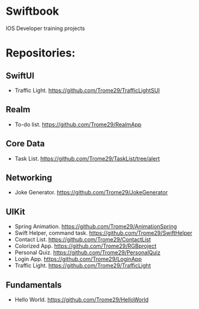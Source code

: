 # Swiftbook
IOS Developer training projects 

# Repositories:
## SwiftUI
- Traffic Light. https://github.com/Trome29/TrafficLightSUI
## Realm
- To-do list. https://github.com/Trome29/RealmApp
## Core Data
- Task List. https://github.com/Trome29/TaskList/tree/alert
## Networking
- Joke Generator. https://github.com/Trome29/JokeGenerator
## UIKit
- Spring Animation. https://github.com/Trome29/AnimationSpring
- Swift Helper, command task. https://github.com/Trome29/SwiftHelper
- Contact List. https://github.com/Trome29/ContactList
- Colorized App. https://github.com/Trome29/RGBproject
- Personal Quiz. https://github.com/Trome29/PersonalQuiz
- Login App. https://github.com/Trome29/LoginApp
- Traffic Light. https://github.com/Trome29/TrafficLight
## Fundamentals
- Hello World. https://github.com/Trome29/HelloWorld
